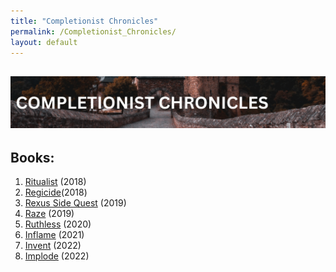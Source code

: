 ```yaml
---
title: "Completionist Chronicles"
permalink: /Completionist_Chronicles/
layout: default
---
```

![completionistchronicles](../../images/banners/completionistchronicles.png)
---

## Books:
1. [Ritualist](_Books/CompletionistChronicles/Ritualist.md) (2018)
2. [Regicide](_Books/CompletionistChronicles/Regicide.md)(2018)
3. [Rexus Side Quest](_Books/CompletionistChronicles/Rexus%20Side%20Quest.md) (2019)
5. [Raze](_Books/CompletionistChronicles/Raze.md) (2019)
6. [Ruthless](_Books/CompletionistChronicles/Ruthless.md) (2020)
7. [Inflame](_Books/CompletionistChronicles/Inflame.md) (2021)
8. [Invent](_Books/CompletionistChronicles/Invent.md) (2022)
9. [Implode](_Books/CompletionistChronicles/Implode.md) (2022)